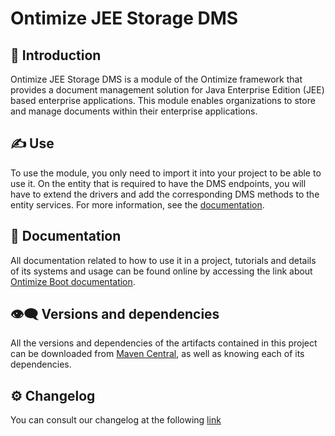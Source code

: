 # Ontimize JEE Storage DMS
## 📜 Introduction
Ontimize JEE Storage DMS is a module of the Ontimize framework that provides a document management solution for Java Enterprise Edition (JEE) based enterprise applications. This module enables organizations to store and manage documents within their enterprise applications.
## ✍ Use
To use the module, you only need to import it into your project to be able to use it. On the entity that is required to have the DMS endpoints, you will have to extend the drivers and add the corresponding DMS methods to the entity services. For more information, see the [documentation]().
## 💼 Documentation
All documentation related to how to use it in a project, tutorials and details of its systems and usage can be found online by accessing the link about [Ontimize Boot documentation](https://ontimize.github.io/docs/).
## 👁️‍🗨️ Versions and dependencies
All the versions and dependencies of the artifacts contained in this project can be downloaded from [Maven Central](https://central.sonatype.dev/namespace/com.ontimize.boot), as well as knowing each of its dependencies.
## :gear: Changelog
You can consult our changelog at the following [link](CHANGELOG.md)